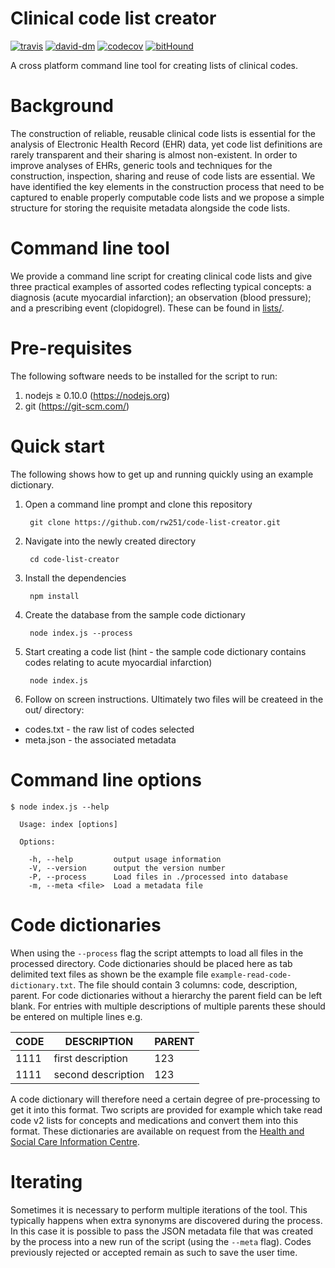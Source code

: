 # Clinical code list creator

[![travis][travis-image]][travis-url]
[![david-dm][david-dm-image]][david-dm-url]
[![codecov][codecov-image]][codecov-url]
[![bitHound][bithound-image]][bithound-url]

  A cross platform command line tool for creating lists of clinical codes.

# Background

The construction of reliable, reusable clinical code lists is essential for the analysis of Electronic Health Record (EHR) data, yet code list definitions are rarely transparent and their sharing is almost non-existent. In order to improve analyses of EHRs, generic tools and techniques for the construction, inspection, sharing and reuse of code lists are essential. We have identified the key elements in the construction process that need to be captured to enable properly computable code lists and we propose a simple structure for storing the requisite metadata alongside the code lists.

# Command line tool

We provide a command line script for creating clinical code lists and give three practical examples of assorted codes reflecting typical concepts: a diagnosis (acute myocardial infarction); an observation (blood pressure); and a prescribing event (clopidogrel). These can be found in [lists/](https://github.com/rw251/code-list-creator/tree/master/lists).

# Pre-requisites

The following software needs to be installed for the script to run:

1. nodejs ≥ 0.10.0 (https://nodejs.org)
2. git (https://git-scm.com/)

# Quick start

The following shows how to get up and running quickly using an example dictionary.

1. Open a command line prompt and clone this repository

        git clone https://github.com/rw251/code-list-creator.git

2. Navigate into the newly created directory

        cd code-list-creator

3. Install the dependencies

        npm install

4. Create the database from the sample code dictionary

        node index.js --process

5. Start creating a code list (hint - the sample code dictionary contains codes relating to acute myocardial infarction)

        node index.js

6. Follow on screen instructions. Ultimately two files will be createed in the out/ directory:
  - codes.txt - the raw list of codes selected
  - meta.json - the associated metadata


# Command line options
```
$ node index.js --help

  Usage: index [options]

  Options:

    -h, --help         output usage information
    -V, --version      output the version number
    -P, --process      Load files in ./processed into database
    -m, --meta <file>  Load a metadata file
```

# Code dictionaries

When using the `--process` flag the script attempts to load all files in the processed directory. Code dictionaries should be placed here as tab delimited text files as shown be the example file `example-read-code-dictionary.txt`. The file should contain 3 columns: code, description, parent. For code dictionaries without a hierarchy the parent field can be left blank. For entries with multiple descriptions of multiple parents these should be entered on multiple lines e.g.

| CODE | DESCRIPTION | PARENT |
| ---- | ----------- | ------ |
| 1111 | first description | 123 |
| 1111 | second description | 123 |

A code dictionary will therefore need a certain degree of pre-processing to get it into this format. Two scripts are provided for example which take read code v2 lists for concepts and medications and convert them into this format. These dictionaries are available on request from the [Health and Social Care Information Centre](https://isd.hscic.gov.uk/trud3/user/guest/group/0/home).      

# Iterating

Sometimes it is necessary to perform multiple iterations of the tool. This typically happens when extra synonyms are discovered during the process. In this case it is possible to pass the JSON metadata file that was created by the process into a new run of the script (using the `--meta` flag). Codes previously rejected or accepted remain as such to save the user time. 



[travis-url]: https://travis-ci.org/rw251/code-list-creator
[travis-image]: https://travis-ci.org/rw251/code-list-creator.svg?branch=master
[david-dm-image]: https://david-dm.org/rw251/code-list-creator.svg
[david-dm-url]: https://david-dm.org/rw251/code-list-creator
[codecov-image]: https://codecov.io/github/rw251/code-list-creator/coverage.svg?branch=master
[codecov-url]: https://codecov.io/github/rw251/code-list-creator?branch=master
[bithound-image]: https://www.bithound.io/github/rw251/code-list-creator/badges/score.svg
[bithound-url]: https://www.bithound.io/github/rw251/code-list-creator
